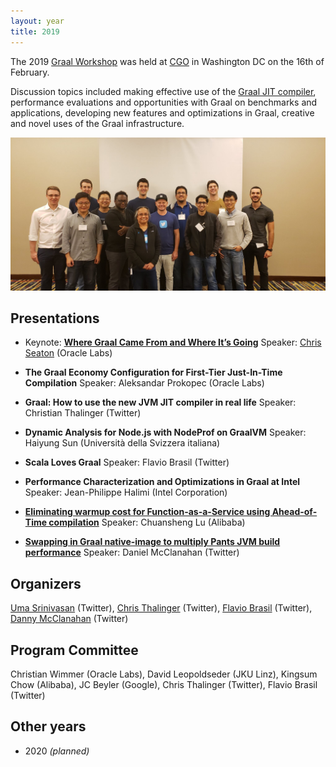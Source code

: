 ```yaml
---
layout: year
title: 2019
---
```


The 2019 [Graal Workshop](/) was held at [CGO](http://cgo.org/cgo2019/) in
Washington DC on the 16th of February.

Discussion topics included making effective use of the [Graal JIT
compiler](https://github.com/oracle/graal), performance evaluations and
opportunities with Graal on benchmarks and applications, developing new
features and optimizations in Graal, creative and novel uses of the Graal
infrastructure.

<img src="group.jpeg" class="rounded img-fluid">

## Presentations

* Keynote: **[Where Graal Came From and Where It’s Going](graal-from-and-going.pdf)** Speaker: [Chris Seaton](https://chrisseaton.com) (Oracle Labs)

* **The Graal Economy Configuration for First-Tier Just-In-Time Compilation** Speaker: Aleksandar Prokopec (Oracle Labs)

* **Graal: How to use the new JVM JIT compiler in real life** Speaker: Christian Thalinger (Twitter)

* **Dynamic Analysis for Node.js with NodeProf on GraalVM** Speaker: Haiyung Sun (Università della Svizzera italiana)

* **Scala Loves Graal** Speaker: Flavio Brasil (Twitter)

* **Performance Characterization and Optimizations in Graal at Intel** Speaker: Jean-Philippe Halimi (Intel Corporation)

* **[Eliminating warmup cost for Function-as-a-Service using Ahead-of-Time compilation](FaaS-and-Dynamic-AOT.pdf)** Speaker: Chuansheng Lu (Alibaba)

* **[Swapping in Graal native-image to multiply Pants JVM build performance](graal-pants-native-image.pdf)** Speaker: Daniel McClanahan (Twitter)

## Organizers

[Uma Srinivasan](https://twitter.com/umatweep) (Twitter),
[Chris Thalinger](https://twitter.com/christhalinger) (Twitter),
[Flavio Brasil](https://twitter.com/flaviowbrasil) (Twitter),
[Danny McClanahan](https://twitter.com/hipsterelectron) (Twitter)

## Program Committee

Christian Wimmer (Oracle Labs),
David Leopoldseder (JKU Linz),
Kingsum Chow (Alibaba),
JC Beyler (Google),
Chris Thalinger (Twitter),
Flavio Brasil (Twitter)

## Other years

* 2020 *(planned)*
